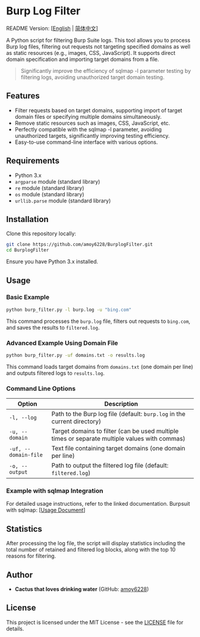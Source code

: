 # Burp Log Filter
README Version: \[[English](README.md) | [简体中文](README_CN.md)\]

A Python script for filtering Burp Suite logs. This tool allows you to process Burp log files, filtering out requests not targeting specified domains as well as static resources (e.g., images, CSS, JavaScript). It supports direct domain specification and importing target domains from a file.

> Significantly improve the efficiency of sqlmap -l parameter testing by filtering logs, avoiding unauthorized target domain testing.

## Features

- Filter requests based on target domains, supporting import of target domain files or specifying multiple domains simultaneously.
- Remove static resources such as images, CSS, JavaScript, etc.
- Perfectly compatible with the sqlmap -l parameter, avoiding unauthorized targets, significantly improving testing efficiency.
- Easy-to-use command-line interface with various options.

## Requirements

- Python 3.x
- `argparse` module (standard library)
- `re` module (standard library)
- `os` module (standard library)
- `urllib.parse` module (standard library)

## Installation

Clone this repository locally:

```bash
git clone https://github.com/amoy6228/BurplogFilter.git
cd BurplogFilter
```

Ensure you have Python 3.x installed.

## Usage

### Basic Example

```bash
python burp_filter.py -l burp.log -u "bing.com"
```

This command processes the `burp.log` file, filters out requests to `bing.com`, and saves the results to `filtered.log`.

### Advanced Example Using Domain File

```bash
python burp_filter.py -uf domains.txt -o results.log
```

This command loads target domains from `domains.txt` (one domain per line) and outputs filtered logs to `results.log`.

### Command Line Options

| Option                 | Description                                                 |
| ---------------------- | ------------------------------------------------------------ |
| `-l, --log`            | Path to the Burp log file (default: `burp.log` in the current directory) |
| `-u, --domain`         | Target domains to filter (can be used multiple times or separate multiple values with commas) |
| `-uf, --domain-file`   | Text file containing target domains (one domain per line)    |
| `-o, --output`         | Path to output the filtered log file (default: `filtered.log`) |

### Example with sqlmap Integration

For detailed usage instructions, refer to the linked documentation.
Burpsuit with sqlmap: \[[Usage Document](example/Burp_with_sqlmap.md)\]

## Statistics

After processing the log file, the script will display statistics including the total number of retained and filtered log blocks, along with the top 10 reasons for filtering.

## Author

- **Cactus that loves drinking water** (GitHub: [amoy6228](https://github.com/amoy6228))

## License

This project is licensed under the MIT License - see the [LICENSE](https://github.com/amoy6228/BurplogFilter/blob/main/LICENSE) file for details. 

